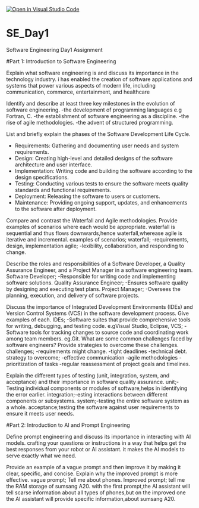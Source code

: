 [![Open in Visual Studio Code](https://classroom.github.com/assets/open-in-vscode-2e0aaae1b6195c2367325f4f02e2d04e9abb55f0b24a779b69b11b9e10269abc.svg)](https://classroom.github.com/online_ide?assignment_repo_id=15544922&assignment_repo_type=AssignmentRepo)
# SE_Day1
Software Engineering Day1 Assignment

#Part 1: Introduction to Software Engineering

Explain what software engineering is and discuss its importance in the technology industry.
 i has enabled the creation of software applications and systems that power various aspects of modern life, including communication, commerce, entertainment, and healthcare

Identify and describe at least three key milestones in the evolution of software engineering.
-the development of programming languages e.g Fortran, C.
-the establishment of software engineering as a discipline.
-the rise of agile methodologies.
-the advent of structured programming.


List and briefly explain the phases of the Software Development Life Cycle.
 - Requirements: Gathering and documenting user needs and system requirements.
  - Design: Creating high-level and detailed designs of the software architecture and user interface.
  - Implementation: Writing code and building the software according to the design specifications.
  - Testing: Conducting various tests to ensure the software meets quality standards and functional requirements.
  - Deployment: Releasing the software to users or customers.
  - Maintenance: Providing ongoing support, updates, and enhancements to the software after deployment.

Compare and contrast the Waterfall and Agile methodologies. Provide examples of scenarios where each would be appropriate.
waterfall is sequential and thus flows downwards,hence waterfall,wherease agile is iterative and incremental.
examples of scenarios;
waterfall;
-requirements, design, implementation
agile;
-lexibility, collaboration, and responding to change.

Describe the roles and responsibilities of a Software Developer, a Quality Assurance Engineer, and a Project Manager in a software engineering team.
Software Developer;
-Responsible for writing code and implementing software solutions.
Quality Assurance Engineer;
-Ensures software quality by designing and executing test plans.
Project Manager;
-Oversees the planning, execution, and delivery of software projects.

Discuss the importance of Integrated Development Environments (IDEs) and Version Control Systems (VCS) in the software development process. Give examples of each.
IDEs;
-Software suites that provide comprehensive tools for writing, debugging, and testing code. 
e.gVisual Studio, Eclipse,
VCS;
-Software tools for tracking changes to source code and coordinating work among team members.
eg.Git.
What are some common challenges faced by software engineers? Provide strategies to overcome these challenges.
challenges;
-requirements might change.
-tight deadlines
-technical debt.
strategy to overcome;
-effective communication
-agile methodologies
-prioritization of tasks
-regular reassessment of project goals and timelines.

Explain the different types of testing (unit, integration, system, and acceptance) and their importance in software quality assurance.
unit;-Testing individual components or modules of software,helps in identifying the error earlier.
integration;-esting interactions between different components or subsystems.
system;-testing the entire software system as a whole.
acceptance;testing the software against user requirements to ensure it meets user needs.


#Part 2: Introduction to AI and Prompt Engineering


Define prompt engineering and discuss its importance in interacting with AI models.
crafting your questions or instructions in a way that helps get the best responses from your robot or AI assistant.
it makes the AI models to serve exactly what we need.

Provide an example of a vague prompt and then improve it by making it clear, specific, and concise. Explain why the improved prompt is more effective.
vague prompt;
Tell me about phones.
Improved prompt;
tell me the RAM storage of sumsang A20.
with the first prompt,the AI assistant will tell scarse information about all types of phones,but on the improved one the AI assistant will provide specific information,about sumsang A20.
